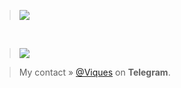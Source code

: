 > <img src="https://github-readme-stats.vercel.app/api?username=Viquess&show_icons=true&theme=vision-friendly-dark&count_private=true">
<br />

> <img src="https://github-readme-stats.vercel.app/api/top-langs/?username=Viquess&layout=compact&theme=vision-friendly-dark">

> My contact » [@Viques](https://t.me/Viques) on **Telegram**.


